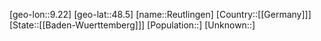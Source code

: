﻿---
location: [48.5,9.22]
type: City
tags:
- geo/City


SpocWebEntityId: 33721
isDeleted: false
confidential: public

---
[geo-lon::9.22]
[geo-lat::48.5]
[name::Reutlingen]
[Country::[[Germany]]]
[State::[[Baden-Wuerttemberg]]]
[Population::]
[Unknown::]

